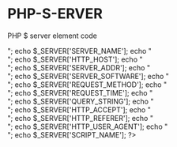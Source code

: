 # PHP-S-ERVER
PHP $ server element code
<?php
 echo $_SERVER['PHP_SELF'];
 echo "<br>";
 echo $_SERVER['SERVER_NAME'];
 echo "<br>";
 echo $_SERVER['HTTP_HOST'];
 echo "<br>";
 echo $_SERVER['SERVER_ADDR'];
 echo "<br>";
 echo $_SERVER['SERVER_SOFTWARE'];
 echo "<br>";
 echo $_SERVER['REQUEST_METHOD'];
 echo "<br>";
 echo $_SERVER['REQUEST_TIME'];
 echo "<br>";
 echo $_SERVER['QUERY_STRING'];
 echo "<br>";
 echo $_SERVER['HTTP_ACCEPT'];
 echo "<br>";
 echo $_SERVER['HTTP_REFERER'];
 echo "<br>";
 echo $_SERVER['HTTP_USER_AGENT'];
 echo "<br>";
 echo $_SERVER['SCRIPT_NAME'];
 ?>
